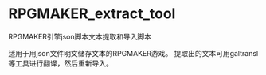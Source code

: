 # RPGMAKER_extract_tool
RPGMAKER引擎json脚本文本提取和导入脚本

适用于用json文件明文储存文本的RPGMAKER游戏。
提取出的文本可用galtransl等工具进行翻译，然后重新导入。
